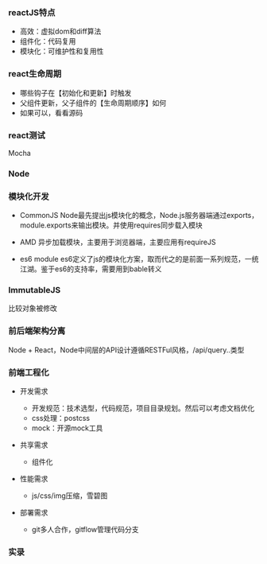 ### reactJS特点
- 高效：虚拟dom和diff算法
- 组件化：代码复用
- 模块化：可维护性和复用性

### react生命周期
- 哪些钩子在【初始化和更新】时触发
- 父组件更新，父子组件的【生命周期顺序】如何
- 如果可以，看看源码

### react测试
Mocha

### Node

### 模块化开发
- CommonJS
Node最先提出js模块化的概念，Node.js服务器端通过exports，module.exports来输出模块。并使用requires同步载入模块


- AMD
异步加载模块，主要用于浏览器端，主要应用有requireJS


- es6 module
es6定义了js的模块化方案，取而代之的是前面一系列规范，一统江湖。鉴于es6的支持率，需要用到bable转义


### ImmutableJS
比较对象被修改


### 前后端架构分离
Node + React，Node中间层的API设计遵循RESTFul风格，/api/query..类型


### 前端工程化
- 开发需求
  - 开发规范：技术选型，代码规范，项目目录规划。然后可以考虑文档优化
  - css处理：postcss
  - mock：开源mock工具

- 共享需求
  - 组件化

- 性能需求
  - js/css/img压缩，雪碧图

- 部署需求
  - git多人合作，gitflow管理代码分支


### 实录
